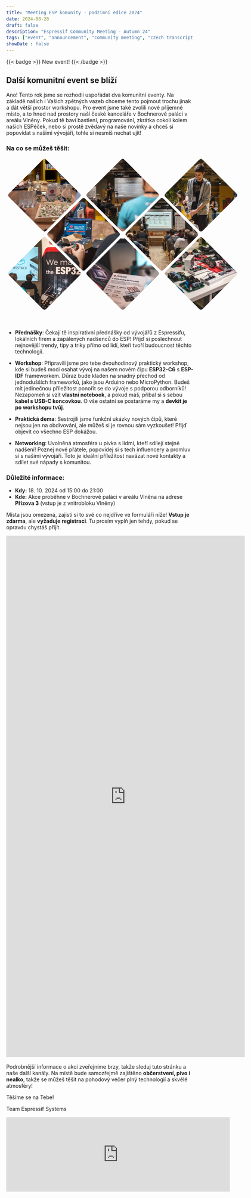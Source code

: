 ```yaml
---
title: "Meeting ESP komunity - podzimní edice 2024"
date: 2024-08-28
draft: false
description: "Espressif Community Meeting - Autumn 24"
tags: ["event", "announcement", "community meeting", "czech transcript only"]
showDate : false
---
```


{{< badge >}}
New event!
{{< /badge >}}

## Další komunitní event se blíží

Ano! Tento rok jsme se rozhodli uspořádat dva komunitní eventy. Na základě našich i Vašich zpětných vazeb chceme tento pojmout trochu jinak a dát větší prostor workshopu. Pro event jsme také zvolili nové příjemné místo, a to hned nad prostory naší české kanceláře v Bochnerově paláci v areálu Vlněny. Pokud tě baví bastlení, programování, zkrátka cokoli kolem našich ESPéček, nebo si prostě zvědavý na naše novinky a chceš si popovídat s našimi vývojáři, tohle si nesmíš nechat ujít!

### Na co se můžeš těšit:

<article class="gallery">
  <img src="gallery/RAD_0032.webp" />
  <img src="gallery/RAD_0051.webp" />
  <img src="gallery/RAD_0060.webp" />
  <img src="gallery/RAD_0073.webp" />
  <img src="gallery/RAD_0078.webp" />
  <img src="gallery/RAD_0503.webp" />
  <img src="gallery/RAD_0526.webp" />
  <img src="gallery/RAD_0542.webp" />
</article>

- **Přednášky**: Čekají tě inspirativní přednášky od vývojářů z Espressifu, lokálních firem a zapálených nadšenců do ESP! Přijď si poslechnout nejnovější trendy, tipy a triky přímo od lidí, kteří tvoří budoucnost těchto technologií.

- **Workshop**: Připravili jsme pro tebe dvouhodinový praktický workshop, kde si budeš moci osahat vývoj na našem novém čipu **ESP32-C6** s **ESP-IDF** frameworkem. Důraz bude kladen na snadný přechod od jednodušších frameworků, jako jsou Arduino nebo MicroPython. Budeš mít jedinečnou příležitost ponořit se do vývoje s podporou odborníků! Nezapomeň si vzít **vlastní notebook**, a pokud máš, přibal si s sebou **kabel s USB-C koncovkou**. O vše ostatní se postaráme my a **devkit je po workshopu tvůj**.

- **Praktická dema**: Sestrojili jsme funkční ukázky nových čipů, které nejsou jen na obdivování, ale můžeš si je rovnou sám vyzkoušet! Přijď objevit co všechno ESP dokážou.

- **Networking**: Uvolněná atmosféra u pivka s lidmi, kteří sdílejí stejné nadšení! Poznej nové přátele, popovídej si s tech influencery a promluv si s našimi vývojáři. Toto je ideální příležitost navázat nové kontakty a sdílet své nápady s komunitou.

### Důležité informace:

- **Kdy:** 18. 10. 2024 od 15:00 do 21:00
- **Kde:** Akce proběhne v Bochnerově paláci v areálu Vlněna na adrese **Přízova 3** (vstup je z vnitrobloku Vlněny)

Místa jsou omezená, zajisti si to své co nejdříve ve formuláři níže! **Vstup je zdarma**, ale **vyžaduje registraci**. Tu prosím vyplň jen tehdy, pokud se opravdu chystáš přijít.

<iframe src="https://docs.google.com/forms/d/e/1FAIpQLSeqeP4L90wLu0om38q-wvxKYKI1_Y4Hf4T928NQI8LBW4mHhQ/viewform?embedded=true" width="640" height="1400" frameborder="0" marginheight="0" marginwidth="0">Načítání…</iframe>

Podrobnější informace o akci zveřejníme brzy, takže sleduj tuto stránku a naše další kanály. Na místě bude samozřejmě zajištěno **občerstvení, pivo i nealko**, takže se můžeš těšit na pohodový večer plný technologií a skvělé atmosféry!

Těšíme se na Tebe!

Team Espressif Systems


<div style="width: 100%"><iframe width="600" height="200" frameborder="0" scrolling="no" marginheight="0" marginwidth="0" src="https://maps.google.com/maps?width=600&amp;height=200&amp;hl=en&amp;q=Espressif%20System%20Czech+(Espressif%20Systems%20(Czech)%20s.r.o.)&amp;t=&amp;z=15&amp;ie=UTF8&amp;iwloc=B&amp;output=embed"><a href="https://www.gps.ie/">gps systems</a></iframe></div>


<style>
.gallery {
  --size: 100px;
  display: grid;
  grid-template-columns: repeat(6, var(--size));
  grid-auto-rows: var(--size);
  margin-bottom: calc(var(--size) * 1.5);
  place-items: start center;
  gap: 5px;

  &:has(:hover) img:not(:hover),
  &:has(:focus) img:not(:focus){
    filter: brightness(0.5) contrast(0.5);
  }

  & img {
    object-fit: cover;
    width: calc(var(--size) * 2);
    height: calc(var(--size) * 2);
    clip-path: path("M90,10 C100,0 100,0 110,10 190,90 190,90 190,90 200,100 200,100 190,110 190,110 110,190 110,190 100,200 100,200 90,190 90,190 10,110 10,110 0,100 0,100 10,90Z");
    transition: clip-path 0.25s, filter 0.75s;
    grid-column: auto / span 2;
    border-radius: 5px;

    &:nth-child(5n - 1) {
      grid-column: 2 / span 2
    }

    &:hover,
    &:focus {
      clip-path: path("M0,0 C0,0 200,0 200,0 200,0 200,100 200,100 200,100 200,200 200,200 200,200 100,200 100,200 100,200 100,200 0,200 0,200 0,100 0,100 0,100 0,100 0,100Z");
      z-index: 1;
      transition: clip-path 0.25s, filter 0.25s;
    }

    &:focus {
      outline: 1px dashed black;
      outline-offset: -5px;
    }
  }
}
</style>
